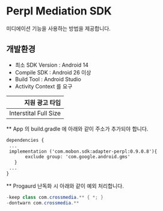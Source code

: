 
# Perpl Mediation SDK

 미디에이션 기능을 사용하는 방법을 제공합니다.

## 개발환경
- 최소 SDK Version : Android 14
- Compile SDK : Android 26 이상
- Build Tool : Android Studio 
- Activity Context 를 요구

|지원 광고 타입|
|---:|
|Interstital Full Size|


**  App 의 build.gradle 에 아래와 같이 주소가 추가되야 합니다.
 ```XML
dependencies {
  ...
  implementation ('com.mobon.sdk:adapter-perpl:0.9.0.8'){
        exclude group: 'com.google.android.gms'
    }
  ...
}
```
   
**  Progaurd 난독화 시 아래와 같이 예외 처리합니다.
 ```java
 -keep class com.crossmedia.** { *; }
 -dontwarn com.crossmedia.**
```
